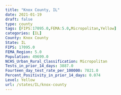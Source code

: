```yaml
---
title: "Knox County, IL"
date: 2021-01-19
draft: false
type: county
tags: [FIPS:17095.0,FEMA:5.0,Micropolitan,Yellow]
categories: [IL]
County: Knox County
State: IL
FIPS: 17095.0
FEMA_Region: 5.0
Population: 49699.0
NCHS_Urban_Rural_Classification: Micropolitan
Tests_in_prior_14_days: 3887.0
Fourteen_day_test_rate_per_100000: 7821.0
Percent_Positivity_in_prior_14_days: 0.074
Level: Yellow
url: /states/IL/knox-county
---
```



